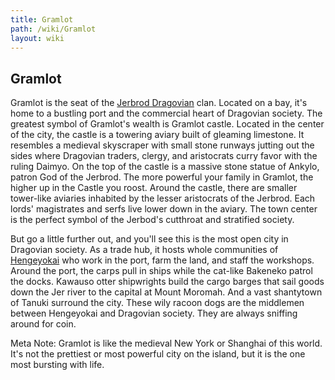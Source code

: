 ```yaml
---
title: Gramlot
path: /wiki/Gramlot
layout: wiki
---
```


## Gramlot

Gramlot is the seat of the [Jerbrod Dragovian](/wiki/Dragovians "wikilink") clan. Located on a bay, it's home to a bustling port and the commercial heart of Dragovian society. The greatest symbol of Gramlot's wealth is Gramlot castle. Located in the center of the city, the castle is a towering aviary built of gleaming limestone. It resembles a medieval skyscraper with small stone runways jutting out the sides where Dragovian traders, clergy, and aristocrats curry favor with the ruling Daimyo. On the top of the castle is a massive stone statue of Ankylo, patron God of the Jerbrod. The more powerful your family in Gramlot, the higher up in the Castle you roost. Around the castle, there are smaller tower-like aviaries inhabited by the lesser aristocrats of the Jerbrod. Each lords' magistrates and serfs live lower down in the aviary. The town center is the perfect symbol of the Jerbod's cutthroat and stratified society.

But go a little further out, and you'll see this is the most open city in Dragovian society. As a trade hub, it hosts whole communities of [Hengeyokai](/wiki/Hengeyokai "wikilink") who work in the port, farm the land, and staff the workshops. Around the port, the carps pull in ships while the cat-like Bakeneko patrol the docks. Kawauso otter shipwrights build the cargo barges that sail goods down the Jer river to the capital at Mount Moromah. And a vast shantytown of Tanuki surround the city. These wily racoon dogs are the middlemen between Hengeyokai and Dragovian society. They are always sniffing around for coin.

Meta Note:
Gramlot is like the medieval New York or Shanghai of this world. It's not the prettiest or most powerful city on the island, but it is the one most bursting with life.
